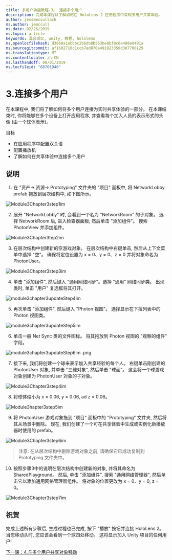 ```yaml
---
title: 多用户功能教程-3。 连接多个用户
description: 完成本课程以了解如何在 HoloLens 2 应用程序中实现多用户共享体验。
author: jessemcculloch
ms.author: jemccull
ms.date: 02/26/2019
ms.topic: article
keywords: 混合现实, unity, 教程, hololens
ms.openlocfilehash: d3068a1ebbbc2b6db8b563be8bf8c6e488e9491a
ms.sourcegitcommit: af1602710c1ccb7ed870a491923350d387706129
ms.translationtype: MT
ms.contentlocale: zh-CN
ms.lasthandoff: 08/01/2019
ms.locfileid: "68701940"
---
```

# <a name="3-connecting-multiple-users"></a>3.连接多个用户

在本课程中, 我们将了解如何将多个用户连接为实时共享体验的一部分。 在本课结束时, 你将能够在多个设备上打开应用程序, 并查看每个加入人员的表示形式的头像 (由一个球体表示)。 

目标

- 在应用程序中配置双关语
- 配置播放机
- 了解如何在共享体验中连接多个用户

## <a name="instructions"></a>说明

1. 在 "资产-> 资源-> Prototyping" 文件夹的 "项目" 面板中, 将 NetworkLobby prefab 拖放到层次结构中, 如下图所示。

![Module3Chapter3step1im](images/module3chapter3step1im.PNG)

2. 展开 "NetworkLobby" 时, 会看到一个名为 "NetworkRoom" 的子对象。 选择 NetworkRoom 后, 进入检查器面板, 然后单击 "添加组件"。 搜索 PhotonView 并添加组件。

![Module3Chapter3tep2im](images/module3chapter3step2im.PNG)

3. 在层次结构中创建新的空游戏对象。 在层次结构中右键单击, 然后从上下文菜单中选择 "空"。 确保将定位设置为 x = 0、y = 0、z = 0 并将对象命名为 PhotonUser。

![Module3Chapter3step3im](images/module3chapter3step3im.PNG)

4. 单击 "添加组件", 然后键入 "通用网络同步"。选择 "通用" 网络同步类。 出现类时, 单击 "用户" 复选框将其打开。 

![module3chapter3updateStep4im](images/module3chapter3updateStep4im.png)

5. 再次单击 "添加组件", 然后键入 "Photon 视图"。 选择显示在下拉列表中的 Photon 视图类。

![module3chapter3updateStep5im](images/module3chapter3updateStep5im.png)

6. 单击一般 Net Sync 类的文件图标。 将其拖放到 Photon 视图的 "观察的组件" 字段。 

![module3chapter3updateStep6im .png](images/module3chapter3updateStep6im.png) 

7. 接下来, 我们将创建一个球来表示加入共享经验的每个人。 右键单击刚创建的 PhotonUser 对象, 并单击 "三维对象", 然后单击 "球面"。 这会将一个球游戏对象创建为 PhotonUser 对象的子对象。

![Module3Chapter3step4im](images/module3chapter3step4im.PNG)

8. 将球体缩小为 x = 0.06, y = 0.06, ad z = 0.06。

![Module3hapter3step5im](images/module3chapter3step5im.PNG)

9. 将 PhotonUser 游戏对象拖到 "项目" 面板中的 "Prototyping" 文件夹, 然后将其从场景中删除。 现在, 我们创建了一个可在共享体验中生成或实例化新播放器时使用的 prefab。

![Module3Chapter3step6im](images/module3chapter3step6im.PNG)

> 注意: 在从层次结构中删除游戏对象之前, 请确保它已成功复制到 Prototyping 文件夹中。

10. 按照步骤3中的说明在层次结构中创建新的对象, 并将其命名为 SharedPlayground。 然后, 单击 "添加组件", 搜索 "通用网络管理器", 然后单击它以添加通用网络管理器组件。 将对象的位置更改为 x = 0、y = 0, z = 0。

![Module3Chapter3step7im](images/module3chapter3step7im.PNG)


## <a name="congratulations"></a>祝贺

完成上述所有步骤后, 生成过程也已完成, 按下 "播放" 按钮并连接 HoloLens 2。 当您移动头时, 您应该会看到一个球四处移动。 这将显示加入 Unity 项目的任何用户!

[下一课：4.与多个用户共享对象移动](mrlearning-sharing(photon)-ch4.md)

